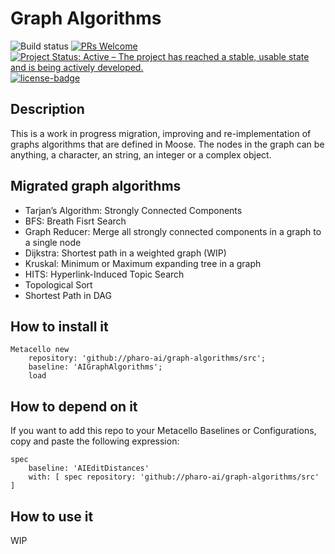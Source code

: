 # Graph Algorithms

![Build status](https://github.com/pharo-ai/edit-distances/actions/workflows/ci.yml/badge.svg)
[![PRs Welcome](https://img.shields.io/badge/PRs-welcome-brightgreen.svg?style=flat-square)](http://makeapullrequest.com)
[![Project Status: Active – The project has reached a stable, usable state and is being actively developed.](http://www.repostatus.org/badges/latest/active.svg)](http://www.repostatus.org/#active)
[![license-badge](https://img.shields.io/badge/license-MIT-blue.svg)](https://img.shields.io/badge/license-MIT-blue.svg)

## Description

This is a work in progress migration, improving and re-implementation of graphs algorithms that are defined in Moose.
The nodes in the graph can be anything, a character, an string, an integer or a complex object.

## Migrated graph algorithms

  - Tarjan’s Algorithm: Strongly Connected Components
  - BFS: Breath Fisrt Search
  - Graph Reducer: Merge all strongly connected components in a graph to a single node
  - Dijkstra: Shortest path in a weighted graph (WIP)
  - Kruskal: Minimum or Maximum expanding tree in a graph
  - HITS: Hyperlink-Induced Topic Search
  - Topological Sort
  - Shortest Path in DAG

## How to install it

```smalltalk
Metacello new
	repository: 'github://pharo-ai/graph-algorithms/src';
	baseline: 'AIGraphAlgorithms';
	load
```

## How to depend on it

If you want to add this repo to your Metacello Baselines or Configurations, copy and paste the following expression:
```smalltalk
spec
	baseline: 'AIEditDistances' 
	with: [ spec repository: 'github://pharo-ai/graph-algorithms/src' ]
```

## How to use it

WIP
